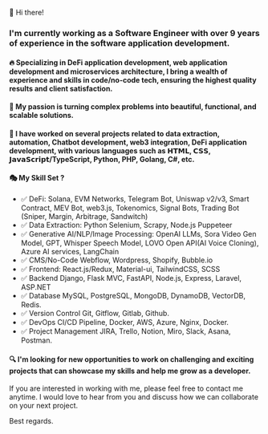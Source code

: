 👋 Hi there!
### I'm currently working as a Software Engineer with over 9 years of experience in the software application development.

#### 🔥 Specializing in DeFi application development, web application development and microservices architecture, I bring a wealth of experience and skills in code/no-code tech, ensuring the highest quality results and client satisfaction.

#### 🥇 My passion is turning complex problems into beautiful, functional, and scalable solutions.

#### 🎁 I have worked on several projects related to data extraction, automation, Chatbot development, web3 integration, DeFi application development, with various languages such as 𝗛𝗧𝗠𝗟, 𝗖𝗦𝗦, 𝗝𝗮𝘃𝗮𝗦𝗰𝗿𝗶𝗽𝘁/TypeScript, Python, PHP, Golang, C#, etc.

#### 🎭 My Skill Set ?
- ✅ DeFi:
Solana, EVM Networks, Telegram Bot, Uniswap v2/v3, Smart Contract, MEV Bot, web3.js, Tokenomics, Signal Bots, Trading Bot (Sniper, Margin, Arbitrage, Sandwitch)
- ✅ Data Extraction:
Python Selenium, Scrapy, Node.js Puppeteer
- ✅ Generative AI/NLP/Image Processing:
OpenAI LLMs, Sora Video Gen Model, GPT, Whisper Speech Model, LOVO Open API(AI Voice Cloning), Azure AI services, LangChain
- ✅ CMS/No-Code
Webflow, Wordpress, Shopify, Bubble.io
- ✅ Frontend:
React.js/Redux, Material-ui, TailwindCSS, SCSS
- ✅ Backend
Django, Flask MVC, FastAPI, Node.js, Express, Laravel, ASP.NET
- ✅ Database
MySQL, PostgreSQL, MongoDB, DynamoDB, VectorDB, Redis.
- ✅ Version Control
Git, Gitflow, Gitlab, Github.
- ✅ DevOps
CI/CD Pipeline, Docker, AWS, Azure, Nginx, Docker.
- ✅ Project Management
JIRA, Trello, Notion, Miro, Slack, Asana, Postman.

#### 🔍 I'm looking for new opportunities to work on challenging and exciting projects that can showcase my skills and help me grow as a developer.

If you are interested in working with me, please feel free to contact me anytime. I would love to hear from you and discuss how we can collaborate on your next project.

Best regards.
